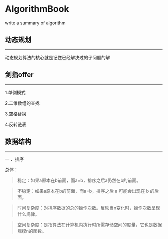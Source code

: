 # AlgorithmBook
write a summary of algorithm

## 动态规划
---
动态规划算法的核心就是记住已经解决过的子问题的解

## 剑指offer
---
1.单例模式</p>
2.二维数组的查找</p>
3.空格替换 </p>
4.反转链表 </p>

## 数据结构
---
一 、排序</p>
总体：

> 稳定：如果a原本在b前面，而a=b，排序之后a仍然在b的前面。

> 不稳定：如果a原本在b的前面，而a=b，排序之后 a 可能会出现在 b 的后面。

> 时间复杂度：对排序数据的总的操作次数。反映当n变化时，操作次数呈现什么规律。

> 空间复杂度：是指算法在计算机内执行时所需存储空间的度量，它也是数据规模n的函数。 


